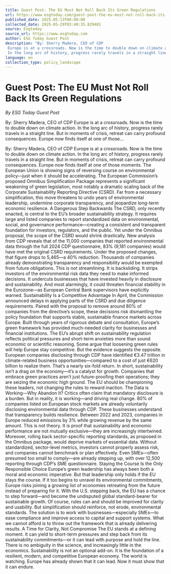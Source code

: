 ```yaml
---
title: Guest Post: The EU Must Not Roll Back Its Green Regulations
url: https://www.esgtoday.com/guest-post-the-eu-must-not-roll-back-its-green-regulations/
published_date: 2025-05-13T00:00:00
collected_date: 2025-05-29T03:40:35.829481
source: Esgtoday
source_url: https://www.esgtoday.com
author: ESG Today Guest Post
description: "By: Sherry Madera, CEO of CDP 
 Europe is at a crossroads. Now is the time to double down on climate action. 
 In the long arc of history, progress rarely travels in a straight line. But in moments of crisis, retreat can carry profound consequences. Europe now finds itself at one of those..."
language: en
collection_type: policy_landscape
---
```


# Guest Post: The EU Must Not Roll Back Its Green Regulations

*By ESG Today Guest Post*

By: Sherry Madera, CEO of CDP 
 Europe is at a crossroads. Now is the time to double down on climate action. 
 In the long arc of history, progress rarely travels in a straight line. But in moments of crisis, retreat can carry profound consequences. Europe now finds itself at one of those...

By: Sherry Madera, CEO of CDP 
 Europe is at a crossroads. Now is the time to double down on climate action. 
 In the long arc of history, progress rarely travels in a straight line. But in moments of crisis, retreat can carry profound consequences. Europe now finds itself at one of those moments. 
 The European Union is showing signs of reversing course on environmental policy—just when it should be accelerating. The European Commission’s proposed Omnibus Simplification Package represents a significant weakening of green legislation, most notably a dramatic scaling back of the Corporate Sustainability Reporting Directive (CSRD). Far from a necessary simplification, this move threatens to undo years of environmental leadership, undermine corporate transparency, and jeopardize long-term economic resilience. 
 A Dangerous Step Backwards 
 The CSRD, only recently enacted, is central to the EU’s broader sustainability strategy. It requires large and listed companies to report standardized data on environmental, social, and governance performance—creating a consistent and transparent foundation for investors, regulators, and the public. 
 Yet under the Omnibus proposal, the scope of the CSRD would shrink drastically. New analysis from CDP reveals that of the 11,000 companies that reported environmental data through the full 2024 CDP questionnaire, 83% (9,181 companies) would have met the original CSRD requirements. Under the proposed changes, that figure drops to 5,465—a 40% reduction. Thousands of companies already demonstrating transparency and responsibility would be exempted from future obligations. 
 This is not streamlining. It is backsliding. It strips investors of the environmental risk data they need to make informed decisions. It undercuts businesses that have invested heavily in disclosure and sustainability. And most alarmingly, it could threaten financial stability in the Eurozone—as European Central Bank supervisors have explicitly warned. 
 Sustainability Is a Competitive Advantage 
 In April, the Commission announced delays in applying parts of the CSRD and due diligence requirements. Paired with the proposal to remove around 80% of companies from the directive’s scope, these decisions risk dismantling the policy foundation that supports stable, sustainable finance markets across Europe. 
 Built through years of rigorous debate and consultation, Europe’s green framework has provided much-needed clarity for businesses and financial institutions. The EU’s abrupt shift on sustainability regulation reflects political pressures and short-term anxieties more than sound economic or scientific reasoning. 
 Some argue that loosening green rules will help Europe stay competitive. But the evidence suggests the opposite. European companies disclosing through CDP have identified €3.47 trillion in climate-related business opportunities—compared to a cost of just €620 billion to realize them. That’s a nearly six-fold return. 
 In short, sustainability isn’t a drag on the economy—it’s a catalyst for growth. Companies that embrace green practices aren’t just future-proofing their operations; they are seizing the economic high ground. The EU should be championing these leaders, not changing the rules to reward inaction. 
 The Data is Working—Why Abandon It? 
 Critics often claim that mandatory disclosure is a burden. But in reality, it is working—and driving real change. 80% of companies listed on European stock markets are already voluntarily disclosing environmental data through CDP. These businesses understand that transparency builds resilience. Between 2022 and 2023, companies in Europe reduced emissions by 3% while growing revenue by the same amount. 
 This is not theory. It is proof that sustainability and economic performance are not mutually exclusive—they are increasingly intertwined. 
 Moreover, rolling back sector-specific reporting standards, as proposed in the Omnibus package, would deprive markets of essential data. Without standardized, sector-level metrics, investors cannot properly assess risk, and companies cannot benchmark or plan effectively. Even SMEs—often presumed too small to comply—are already stepping up, with over 12,500 reporting through CDP’s SME questionnaire. 
 Staying the Course Is the Only Responsible Choice 
 Europe’s green leadership has always been both a moral and economic imperative. But that leadership only holds if the EU stays the course. If it too begins to unravel its environmental commitments, Europe risks joining a growing list of economies retreating from the future instead of preparing for it. 
 With the U.S. stepping back, the EU has a chance to step forward—and become the undisputed global standard-bearer for sustainable growth. 
 Of course, rules can and should be improved for clarity and usability. But simplification should reinforce, not erode, environmental standards. The solution is to work with businesses—especially SMEs—to ease compliance and improve access to capital and support systems. What we cannot afford is to throw out the framework that is already delivering results. 
 A Time for Clarity, Not Compromise 
 The EU stands at a defining moment. It can yield to short-term pressures and step back from its sustainability commitments—or it can lead with purpose and hold the line. There is no ambiguity in the science, and increasingly little in the economics. Sustainability is not an optional add-on. It is the foundation of a resilient, modern, and competitive European economy. 
 The world is watching. Europe has already shown that it can lead. Now it must show that it can endure.